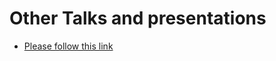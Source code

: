 # Other Talks and presentations 


- [Please follow this link](https://drive.google.com/drive/folders/1fulyTKgWdXjOalewVDzy3dGxM1OnKQb_?usp=sharing)



